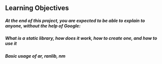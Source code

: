## Learning Objectives
##### At the end of this project, you are expected to be able to explain to anyone, without the help of Google:

##### What is a static library, how does it work, how to create one, and how to use it
##### Basic usage of ar, ranlib, nm
